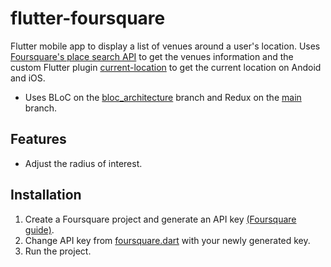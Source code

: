 # flutter-foursquare

Flutter mobile app to display a list of venues around a user's location. Uses [Foursquare's place search API](https://location.foursquare.com/developer/reference/place-search) to get the venues information and the custom Flutter plugin [current-location](https://github.com/RamiroGhise/current-location) to get the current location on Andoid and iOS.

- Uses BLoC on the [bloc_architecture](https://github.com/RamiroGhise/flutter-foursquare/tree/bloc_architecture) branch and Redux on the [main](https://github.com/RamiroGhise/flutter-foursquare/tree/main) branch.
## Features

- Adjust the radius of interest.

## Installation
1. Create a Foursquare project and generate an API key [(Foursquare guide)](https://location.foursquare.com/developer/reference/places-api-get-started).
2. Change API key from [foursquare.dart](https://github.com/RamiroGhise/flutter-foursquare/blob/main/lib/constants/foursquare.dart) with your newly generated key.
3. Run the project. 
